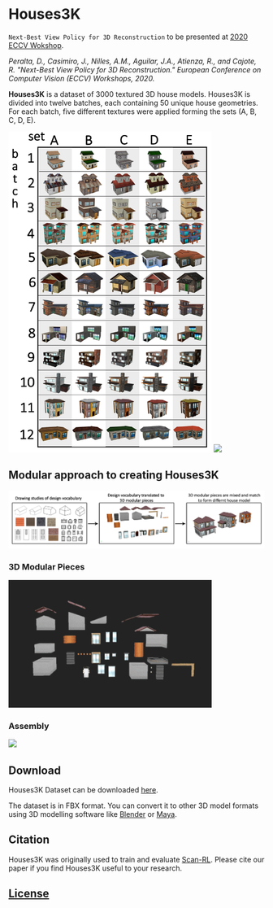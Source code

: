 # Houses3K
`Next-Best View Policy for 3D Reconstruction` to be presented at [2020 ECCV Wokshop](http://uavisionvisdrone.com/#/index/home).

*Peralta, D., Casimiro, J., Nilles, A.M., Aguilar, J.A., Atienza, R., and Cajote, R. "Next-Best View Policy for 3D Reconstruction." European Conference on Computer Vision (ECCV) Workshops, 2020.*

**Houses3K** is a dataset of 3000 textured 3D house models. Houses3K  is divided into twelve batches, each containing 50 unique house geometries. For each batch, five different textures were applied forming the sets (A, B, C, D, E).

<img src='imgs/Dataset_Table.png' width="400"/>

<img src='imgs/HouseDataset.gif' width="400"/>

## Modular approach to creating Houses3K
<img src='imgs/modular.png' width="600"/>

### 3D Modular Pieces
<img src='imgs/ModularPieces.gif' width="400"/>

### Assembly
<img src='imgs/HouseBlockAssembled.gif' width="400"/>


## Download
Houses3K Dataset can be downloaded  [here](https://drive.google.com/drive/folders/1fb5gGBxFIibvHrsJGquO6N8rqKSbkIZB?usp=sharing).

The dataset is in FBX format. You can convert it to other 3D model formats using 3D modelling software like [Blender](https://www.blender.org/) or [Maya](https://www.autodesk.com/products/maya/overview?support=ADVANCED&plc=MAYA&term=1-YEAR&quantity=1).
## Citation

Houses3K was originally used to train and evaluate [Scan-RL](https://github.com/darylperalta/ScanRL). Please cite our paper if you find Houses3K useful to your research.

## [License](LICENSE)
